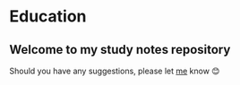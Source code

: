 # Education

## Welcome to my study notes repository

Should you have any suggestions, please let [me](https://www.linkedin.com/in/caspertsui/ "https://www.linkedin.com/in/caspertsui/") know 😊
